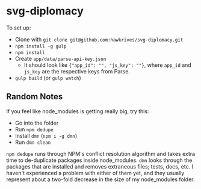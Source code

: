 # svg-diplomacy

To set up:

- Clone with `git clone git@github.com:hawkrives/svg-diplomacy.git`
- `npm install -g gulp`
- `npm install`
- Create `app/data/parse-api-key.json`
	- It should look like `{"app_id": "", "js_key": ""}`, where `app_id` and `js_key` are the respective keys from Parse.
- `gulp build` (or `gulp watch`)

## Random Notes
If you feel like node_modules is getting really big, try this:

- Go into the folder
- Run `npm dedupe`
- Install `dmn` (`npm i -g dmn`)
- Run `dmn clean`

`npm dedupe` runs through NPM's conflict resolution algorithm and takes extra time to de-duplicate packages inside node_modules. `dmn` looks through the packages that are installed and removes extraneous files; tests, docs, etc. I haven't experienced a problem with either of them yet, and they usually represent about a two-fold decrease in the size of my node_modules folder.
